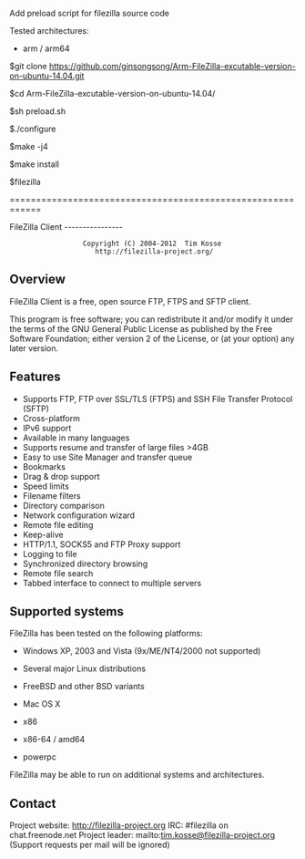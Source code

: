 Add preload script for filezilla source code

Tested architectures:
- arm / arm64

$git clone  https://github.com/ginsongsong/Arm-FileZilla-excutable-version-on-ubuntu-14.04.git

$cd Arm-FileZilla-excutable-version-on-ubuntu-14.04/

$sh preload.sh

$./configure

$make -j4  

$make install 

$filezilla


============================================================

 FileZilla Client
                               ----------------

                      Copyright (C) 2004-2012  Tim Kosse
                         http://filezilla-project.org/

Overview
--------

FileZilla Client is a free, open source FTP, FTPS and SFTP client.

This program is free software; you can redistribute it and/or modify
it under the terms of the GNU General Public License as published by
the Free Software Foundation; either version 2 of the License, or
(at your option) any later version.

Features
--------

- Supports FTP, FTP over SSL/TLS (FTPS) and SSH File Transfer Protocol (SFTP)
- Cross-platform
- IPv6 support
- Available in many languages
- Supports resume and transfer of large files >4GB
- Easy to use Site Manager and transfer queue
- Bookmarks
- Drag & drop support
- Speed limits
- Filename filters
- Directory comparison
- Network configuration wizard
- Remote file editing
- Keep-alive
- HTTP/1.1, SOCKS5 and FTP Proxy support
- Logging to file
- Synchronized directory browsing
- Remote file search
- Tabbed interface to connect to multiple servers

Supported systems
-----------------

FileZilla has been tested on the following platforms:
- Windows XP, 2003 and Vista (9x/ME/NT4/2000 not supported)
- Several major Linux distributions
- FreeBSD and other BSD variants
- Mac OS X


- x86
- x86-64 / amd64
- powerpc

FileZilla may be able to run on additional systems and architectures.

Contact
-------

Project website: http://filezilla-project.org
IRC:             #filezilla on chat.freenode.net
Project leader:  mailto:tim.kosse@filezilla-project.org (Support requests per
                 mail will be ignored)


